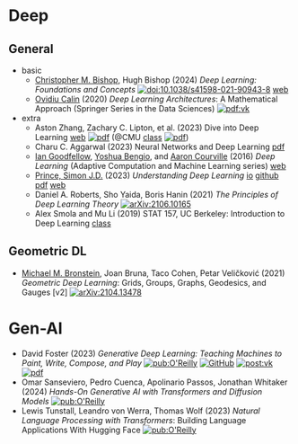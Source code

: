 # Deep

## General

- basic
  - [Christopher M. Bishop](https://en.wikipedia.org/wiki/Christopher_Bishop), Hugh Bishop
    (2024) *Deep Learning: Foundations and Concepts*
    [![doi:10.1038/s41598-021-90943-8](https://img.shields.io/badge/DOI-10.1007/978--3--031--45468--4-cyan)](https://doi.org/10.1007/978-3-031-45468-4)
    [web](https://www.bishopbook.com/)
  - [Ovidiu Calin](https://scholar.google.com/citations?user=f3GMGLcAAAAJ&hl=en)
    (2020) *Deep Learning Architectures*: A Mathematical Approach (Springer Series in the Data Sciences)
    [![pdf:vk](https://img.shields.io/badge/pdf-vk-%23121011.svg?logo=vk)](https://vk.com/wall-54530371_322379)
- extra
  - Aston Zhang, Zachary C. Lipton, et al. (2023) Dive into Deep Learning
    [web](https://d2l.ai/index.html) [![pdf](https://img.shields.io/badge/pdf-d2l-%23121011.svg?logo=adobeacrobatreader)](https://d2l.ai/d2l-en.pdf)
    (@CMU
    [class](https://deeplearning.cs.cmu.edu/F22/)
    [![pdf](https://img.shields.io/badge/pdf-CMU-%23121011.svg?logo=adobeacrobatreader)](https://deeplearning.cs.cmu.edu/F23/document/readings/d2l-en.pdf))
  - Charu C. Aggarwal (2023) Neural Networks and Deep Learning
    [pdf](https://link.springer.com/content/pdf/10.1007/978-3-319-94463-0.pdf)
  - [Ian Goodfellow](https://en.wikipedia.org/wiki/Ian_Goodfellow),
    [Yoshua Bengio](https://en.wikipedia.org/wiki/Yoshua_Bengio),
    and [Aaron Courville](https://scholar.google.com/citations?user=km6CP8cAAAAJ)
    (2016) *Deep Learning* (Adaptive Computation and Machine Learning series)
    [web](https://www.deeplearningbook.org)
  - [Prince, Simon J.D.](https://scholar.google.com/citations?hl=en&user=fjm67xYAAAAJ)
    (2023) *Understanding Deep Learning*
    [io](https://udlbook.github.io/udlbook/)
    [github](https://github.com/udlbook/udlbook)
    [pdf](https://github.com/udlbook/udlbook/releases/download/v2.00/UnderstandingDeepLearning_28_01_24_C.pdf)
    [web](https://mitpress.mit.edu/9780262048644/understanding-deep-learning/)
  - Daniel A. Roberts, Sho Yaida, Boris Hanin
    (2021) *The Principles of Deep Learning Theory*
    [![arXiv:2106.10165](https://img.shields.io/badge/arXiv-2106.10165-f9f107.svg?logo=arxiv)](https://arxiv.org/abs/2106.10165)
  <!-- - Philipp Grohs, Gitta Kutyniok (2023) Mathematical Aspects of Deep Learning -->
  <!-- - Uday Kamath, Kenneth Graham, Wael Emara (2022) Transformers for Machine Learning: A Deep Dive
    (Chapman & Hall/CRC Machine Learning & Pattern Recognition) -->
  - Alex Smola and Mu Li (2019) STAT 157, UC Berkeley: Introduction to Deep Learning
    [class](https://c.d2l.ai/berkeley-stat-157/index.html)

## Geometric DL

- [Michael M. Bronstein](https://en.wikipedia.org/wiki/Michael_Bronstein), Joan Bruna, Taco Cohen, Petar Veličković
  (2021) *Geometric Deep Learning*: Grids, Groups, Graphs, Geodesics, and Gauges [v2]
  [![arXiv:2104.13478](https://img.shields.io/badge/arXiv-2104.13478-f9f107.svg?logo=arxiv)](https://arxiv.org/abs/2104.13478)

# Gen-AI

- David Foster
  (2023) *Generative Deep Learning: Teaching Machines to Paint, Write, Compose, and Play*
  [![pub:O'Reilly](https://img.shields.io/badge/pub-O'Reilly-cyan)](https://www.oreilly.com/library/view/generative-deep-learning/9781098134174/)
  [![GitHub](https://img.shields.io/badge/github-%23121011.svg?logo=github)](https://github.com/davidADSP/Generative_Deep_Learning_2nd_Edition)
  <!-- [toc:en](https://urn.ub.unibe.ch/urn:ch:slsp:zbz:9781098134181:ihv:pdf)
  [toc:de](https://download.e-bookshelf.de/download/0013/8341/89/L-G-0013834189-0041211412.pdf) -->
  [![post:vk](https://img.shields.io/badge/post-%23121011.svg?logo=vk)](https://vk.com/wall-44016343_24953)
  [![pdf](https://img.shields.io/badge/pdf-%23121011.svg?logo=adobeacrobatreader)](http://repository.universitasbumigora.ac.id/2217/1819/2019%20Generative%20Deep%20Learning%20Teaching%20Machines%20to%20Paint%2C%20Write%2C%20Compose%2C%20and%20Play%20by%20David%20Foster.pdf)
- Omar Sanseviero, Pedro Cuenca, Apolinario Passos, Jonathan Whitaker
  (2024) *Hands-On Generative AI with Transformers and Diffusion Models*
  [![pub:O'Reilly](https://img.shields.io/badge/pub-O'Reilly-cyan)](https://www.oreilly.com/library/view/hands-on-generative-ai/9781098149239/)
- Lewis Tunstall, Leandro von Werra, Thomas Wolf 
  (2023) *Natural Language Processing with Transformers*: Building Language Applications With Hugging Face
  [![pub:O'Reilly](https://img.shields.io/badge/pub-O'Reilly-cyan)](https://www.oreilly.com/library/view/natural-language-processing/9781098136789/)
